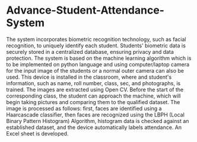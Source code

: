 # Advance-Student-Attendance-System
The system incorporates biometric recognition technology, such as facial recognition, to uniquely identify each student. Students' biometric data is securely stored in a centralized database, ensuring privacy and data protection. 
The system is based on  the machine learning algorithm which is  to be implemented on python language and using computer/laptop camera for the input image of the students or a normal outer camera can also be used. This device is installed in the classroom, where and student's information, such as name, roll number, class, sec, and photographs, is trained. The images are extracted using Open CV. Before the start of the corresponding class, the student can approach the machine, which will begin taking pictures and comparing them to the qualified dataset. The image is processed as follows: first, faces are identified using a Haarcascade classifier, then faces are recognized using the LBPH (Local Binary Pattern Histogram) Algorithm, histogram data is checked against an established dataset, and the device automatically labels attendance. An Excel sheet is developed.
